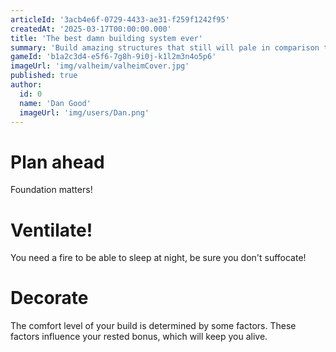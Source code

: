 ```yaml
---
articleId: '3acb4e6f-0729-4433-ae31-f259f1242f95'
createdAt: '2025-03-17T00:00:00.000'
title: 'The best damn building system ever'
summary: 'Build amazing structures that still will pale in comparison to your friends.'
gameId: 'b1a2c3d4-e5f6-7g8h-9i0j-k1l2m3n4o5p6'
imageUrl: 'img/valheim/valheimCover.jpg'
published: true
author:
  id: 0
  name: 'Dan Good'
  imageUrl: 'img/users/Dan.png'
---
```


# Plan ahead

Foundation matters!

# Ventilate!

You need a fire to be able to sleep at night, be sure you don't suffocate!

# Decorate

The comfort level of your build is determined by some factors. These factors influence your rested bonus, which will keep you alive.
